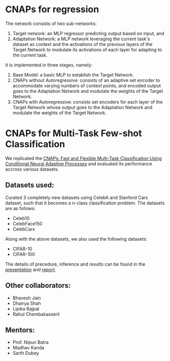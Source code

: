 # CNAPs for regression
The network consists of two sub-networks:
1. Target network: an MLP regressor predicting output based on input, and 
2. Adaptation Network: a MLP network leveraging the current task's dataset as context and the activations of the previous layers of the Target Network to modulate its activations of each layer for adapting to the current task.

It is implemented in three stages, namely:
1. Base Model: a basic MLP to establish the Target Network.
2. CNAPs without Autoregressive: consists of an adaptive set encoder to accommodate varying numbers of context points, and encoded output goes to the Adaptation Network and modulate the weights of the Target Network.
3. CNAPs with Autoregressive: consists set encoders for each layer of the Target Network whose output goes to the Adaptation Network and modulate the weights of the Target Network.


# CNAPs for Multi-Task Few-shot Classification
We replicated the [CNAPs: Fast and Flexible Multi-Task Classification Using Conditional Neural Adaptive Processes](https://github.com/cambridge-mlg/cnaps) and evaluated its performance accross various datasets. 

## Datasets used:
Curated 3 completely new datasets using CelebA and Stanford Cars dataset, such that it becomes a n-class classification problem. The datasets are as follows:
- Celeb10
- CelebFace150
- CelebCars

Along with the above datasets, we also used the following datasets:
- CIFAR-10
- CIFAR-100

The details of precedure, inference and results can be found in the [presentation](https://github.com/RYeeshuDhurandhar/cnaps/blob/main/presentation.pdf) and [report](https://github.com/RYeeshuDhurandhar/cnaps/blob/main/report.pdf).

## Other collaborators:
- Bhavesh Jain
- Dhairya Shah
- Lipika Rajpal
- Rahul Chembakasseril

## Mentors:
- Prof. Nipun Batra
- Madhav Kanda
- Sarth Dubey